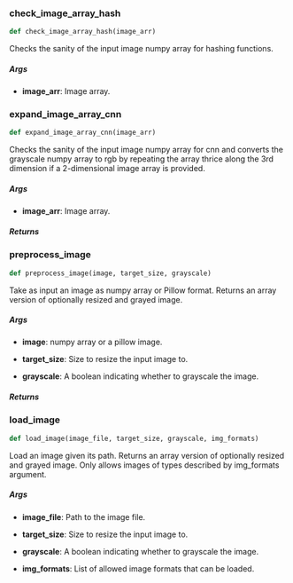 ### check\_image\_array\_hash
```python
def check_image_array_hash(image_arr)
```
Checks the sanity of the input image numpy array for hashing functions.


##### Args
* **image_arr**: Image array.


### expand\_image\_array\_cnn
```python
def expand_image_array_cnn(image_arr)
```
Checks the sanity of the input image numpy array for cnn and converts the grayscale numpy array to rgb by repeating the array thrice along the 3rd dimension if a 2-dimensional image array is provided.


##### Args
* **image_arr**: Image array.

##### Returns

### preprocess\_image
```python
def preprocess_image(image, target_size, grayscale)
```
Take as input an image as numpy array or Pillow format. Returns an array version of optionally resized and grayed image.


##### Args
* **image**: numpy array or a pillow image.

* **target_size**: Size to resize the input image to.

* **grayscale**: A boolean indicating whether to grayscale the image.

##### Returns

### load\_image
```python
def load_image(image_file, target_size, grayscale, img_formats)
```
Load an image given its path. Returns an array version of optionally resized and grayed image. Only allows images of types described by img_formats argument.


##### Args
* **image_file**: Path to the image file.

* **target_size**: Size to resize the input image to.

* **grayscale**: A boolean indicating whether to grayscale the image.

* **img_formats**: List of allowed image formats that can be loaded.


